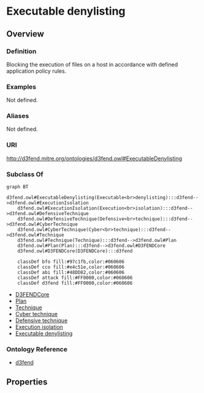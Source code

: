 # Executable denylisting

## Overview

### Definition
Blocking the execution of files on a host in accordance with defined application policy rules.

### Examples
Not defined.

### Aliases
Not defined.

### URI
http://d3fend.mitre.org/ontologies/d3fend.owl#ExecutableDenylisting

### Subclass Of
```mermaid
graph BT
    d3fend.owl#ExecutableDenylisting(Executable<br>denylisting):::d3fend-->d3fend.owl#ExecutionIsolation
    d3fend.owl#ExecutionIsolation(Execution<br>isolation):::d3fend-->d3fend.owl#DefensiveTechnique
    d3fend.owl#DefensiveTechnique(Defensive<br>technique):::d3fend-->d3fend.owl#CyberTechnique
    d3fend.owl#CyberTechnique(Cyber<br>technique):::d3fend-->d3fend.owl#Technique
    d3fend.owl#Technique(Technique):::d3fend-->d3fend.owl#Plan
    d3fend.owl#Plan(Plan):::d3fend-->d3fend.owl#D3FENDCore
    d3fend.owl#D3FENDCore(D3FENDCore):::d3fend
    
    classDef bfo fill:#97c1fb,color:#060606
    classDef cco fill:#e4c51e,color:#060606
    classDef abi fill:#48DD82,color:#060606
    classDef attack fill:#FF0000,color:#060606
    classDef d3fend fill:#FF0000,color:#060606
```

- [D3FENDCore](/docs/ontology/reference/model/D3FENDCore/D3FENDCore.md)
- [Plan](/docs/ontology/reference/model/D3FENDCore/Plan/Plan.md)
- [Technique](/docs/ontology/reference/model/D3FENDCore/Plan/Technique/Technique.md)
- [Cyber technique](/docs/ontology/reference/model/D3FENDCore/Plan/Technique/Cyber%20technique/Cyber%20technique.md)
- [Defensive technique](/docs/ontology/reference/model/D3FENDCore/Plan/Technique/Cyber%20technique/Defensive%20technique/Defensive%20technique.md)
- [Execution isolation](/docs/ontology/reference/model/D3FENDCore/Plan/Technique/Cyber%20technique/Defensive%20technique/Execution%20isolation/Execution%20isolation.md)
- [Executable denylisting](/docs/ontology/reference/model/D3FENDCore/Plan/Technique/Cyber%20technique/Defensive%20technique/Execution%20isolation/Executable%20denylisting/Executable%20denylisting.md)


### Ontology Reference
- [d3fend](http://d3fend.mitre.org/ontologies/d3fend.owl#)

## Properties

